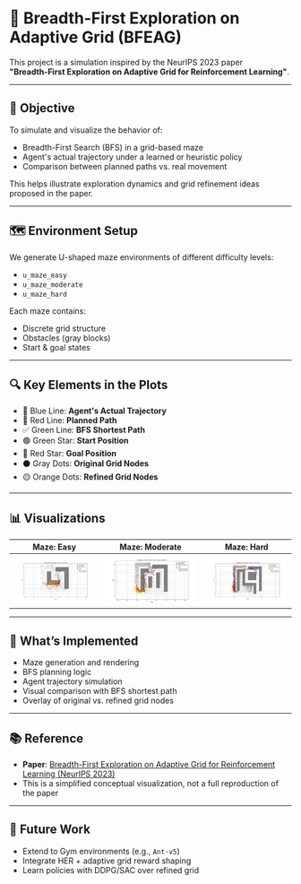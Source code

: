 # 🧭 Breadth-First Exploration on Adaptive Grid (BFEAG)

This project is a simulation inspired by the NeurIPS 2023 paper  
**"Breadth-First Exploration on Adaptive Grid for Reinforcement Learning"**.

---

## 🎯 Objective

To simulate and visualize the behavior of:
- Breadth-First Search (BFS) in a grid-based maze
- Agent's actual trajectory under a learned or heuristic policy
- Comparison between planned paths vs. real movement

This helps illustrate exploration dynamics and grid refinement ideas proposed in the paper.

---

## 🗺️ Environment Setup

We generate U-shaped maze environments of different difficulty levels:
- `u_maze_easy`
- `u_maze_moderate`
- `u_maze_hard`

Each maze contains:
- Discrete grid structure
- Obstacles (gray blocks)
- Start & goal states

---

## 🔍 Key Elements in the Plots

- 🔵 Blue Line: **Agent's Actual Trajectory**
- 🔴 Red Line: **Planned Path**
- ✅ Green Line: **BFS Shortest Path**
- 🟢 Green Star: **Start Position**
- 🔴 Red Star: **Goal Position**
- ⚫ Gray Dots: **Original Grid Nodes**
- 🟡 Orange Dots: **Refined Grid Nodes**

---

## 📊 Visualizations

| Maze: Easy | Maze: Moderate | Maze: Hard |
|------------|----------------|------------|
| ![easy](./plots/Maze_easy_good.png) | ![moderate](./plots/Maze_moderate_good.png) | ![hard](./plots/Maze_hard_good.png) |

---

## 🧪 What’s Implemented

- Maze generation and rendering
- BFS planning logic
- Agent trajectory simulation
- Visual comparison with BFS shortest path
- Overlay of original vs. refined grid nodes

---

## 📚 Reference

- **Paper**: [Breadth-First Exploration on Adaptive Grid for Reinforcement Learning (NeurIPS 2023)]([https://arxiv.org/abs/2306.11544](https://openreview.net/forum?id=59MYoLghyk))
- This is a simplified conceptual visualization, not a full reproduction of the paper

---

## 🚀 Future Work

- Extend to Gym environments (e.g., `Ant-v5`)
- Integrate HER + adaptive grid reward shaping
- Learn policies with DDPG/SAC over refined grid
